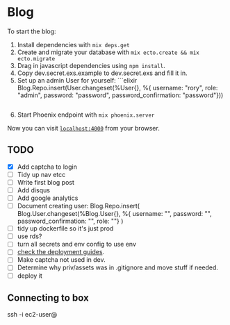 # Blog

To start the blog:

  1. Install dependencies with `mix deps.get`
  2. Create and migrate your database with `mix ecto.create && mix ecto.migrate`
  3. Drag in javascript dependencies using `npm install`.
  4. Copy dev.secret.exs.example to dev.secret.exs and fill it in.
  5. Set up an admin User for yourself:
    ```elixir
     Blog.Repo.insert(User.changeset(%User{}, %{ username: "rory", role: "admin", password: "password", password_confirmation: "password"}))
     ```
  6. Start Phoenix endpoint with `mix phoenix.server`

Now you can visit [`localhost:4000`](http://localhost:4000) from your browser.

## TODO
 -  [x] Add captcha to login
 -  [ ] Tidy up nav etcc
 -  [ ] Write first blog post
 -  [ ] Add disqus
 -  [ ] Add google analytics
 -  [ ] Document creating user: Blog.Repo.insert( Blog.User.changeset(%Blog.User{}, %{ username: "", password: "", password_confirmation: "", role: ""} )
 -  [ ] tidy up dockerfile so it's just prod
 -  [ ] use rds?
 -  [ ] turn all secrets and env config to use env
 -  [ ] [check the deployment guides](http://www.phoenixframework.org/docs/deployment).
 -  [ ] Make captcha not used in dev.
 -  [ ] Determine why priv/assets was in .gitignore and move stuff if needed.
 -  [ ] deploy it

## Connecting to box

ssh -i <key> ec2-user@<public dns for instance>
